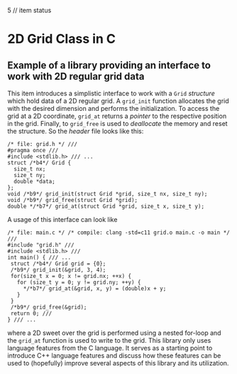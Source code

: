 5 // item status
# 2D Grid Class in C
## Example of a library providing an interface to work with 2D regular grid data

This item introduces a simplistic interface to work with a `Grid` *structure* which hold data of a 2D regular grid.
A `grid_init` function allocates the grid with the desired dimension and performs the initialization.
To access the grid at a 2D coordinate, `grid_at` returns a *pointer* to the respective position in the grid. 
Finally, to `grid_free` is used to *deallocate* the memory and reset the structure. So the *header* file looks like this: 

```pmans 
/* file: grid.h */ ///
#pragma once ///
#include <stdlib.h> /// ...
struct /*b4*/ Grid {
  size_t nx;
  size_t ny;
  double *data;
};
void /*b9*/ grid_init(struct Grid *grid, size_t nx, size_t ny);
void /*b9*/ grid_free(struct Grid *grid);
double */*b7*/ grid_at(struct Grid *grid, size_t x, size_t y);
```

 A usage of this interface can look like

 ```pmans
 /* file: main.c */ /* compile: clang -std=c11 grid.o main.c -o main */ ///
#include "grid.h" ///
#include <stdlib.h> ///
int main() { /// ...
  struct /*b4*/ Grid grid = {0};
  /*b9*/ grid_init(&grid, 3, 4);
  for(size_t x = 0; x != grid.nx; ++x) {
    for (size_t y = 0; y != grid.ny; ++y) {
      */*b7*/ grid_at(&grid, x, y) = (double)x + y;
    }
  }
  /*b9*/ grid_free(&grid);
  return 0; ///
} /// ...
 ```
where a 2D sweet over the grid is performed using a nested for-loop and the `grid_at` function is used to write to the grid. This library only uses language features from the C language. It serves as a starting point to introduce C++ language features and discuss how these features can be used to (hopefully) improve several aspects of this library and its utilization.
